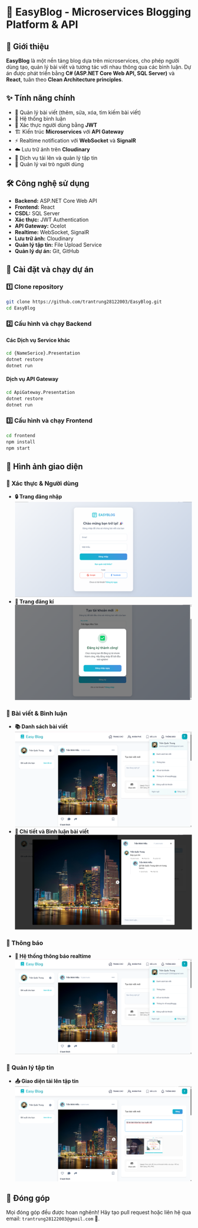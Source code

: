 # 🚀 EasyBlog - Microservices Blogging Platform & API

## 📌 Giới thiệu

**EasyBlog** là một nền tảng blog dựa trên microservices, cho phép người dùng tạo, quản lý bài viết và tương tác với nhau thông qua các bình luận. Dự án được phát triển bằng **C# (ASP.NET Core Web API, SQL Server)** và **React**, tuân theo **Clean Architecture principles**.

## ✨ Tính năng chính

- 📝 Quản lý bài viết (thêm, sửa, xóa, tìm kiếm bài viết)
- 💬 Hệ thống bình luận
- 🔐 Xác thực người dùng bằng **JWT**
- 🏗 Kiến trúc **Microservices** với **API Gateway**
- ⚡ Realtime notification với **WebSocket** và **SignalR**
- ☁️ Lưu trữ ảnh trên **Cloudinary**
- 📂 Dịch vụ tải lên và quản lý tập tin
- 👥 Quản lý vai trò người dùng

## 🛠 Công nghệ sử dụng

- **Backend:** ASP.NET Core Web API
- **Frontend:** React
- **CSDL:** SQL Server
- **Xác thực:** JWT Authentication
- **API Gateway:** Ocelot
- **Realtime:** WebSocket, SignalR
- **Lưu trữ ảnh:** Cloudinary
- **Quản lý tập tin:** File Upload Service
- **Quản lý dự án:** Git, GitHub

## 🚀 Cài đặt và chạy dự án

### 1️⃣ Clone repository

```bash
git clone https://github.com/trantrung28122003/EasyBlog.git
cd EasyBlog
```

### 2️⃣ Cấu hình và chạy Backend

#### Các Dịch vụ Service khác

```bash
cd {NameSerice}.Presentation
dotnet restore
dotnet run
```

#### Dịch vụ API Gateway

```bash
cd ApiGateway.Presentation
dotnet restore
dotnet run
```

### 3️⃣ Cấu hình và chạy Frontend

```bash
cd frontend
npm install
npm start
```

## 🎨 Hình ảnh giao diện

### 🔑 Xác thực & Người dùng

- **🔒 Trang đăng nhập**  
  ![Login](Docs/Images/login_page.png)
- **👤 Trang đăng kí**  
  ![Profile](Docs/Images/resgister_page.png)

### 📝 Bài viết & Bình luận

- **📚 Danh sách bài viết**  
  ![Posts](Docs/Images/home_page.png)
- **📝 Chi tiết và Bình luận bài viết**  
  ![Post Detail](Docs/Images/comment_page.png)

### 🔔 Thông báo

- **📢 Hệ thống thông báo realtime**  
  ![Notifications](Docs/Images/home_page.png)

### 📂 Quản lý tập tin

- **📤 Giao diện tải lên tập tin**  
  ![Upload](Docs/Images/create_post_page.png)

## 🤝 Đóng góp

Mọi đóng góp đều được hoan nghênh! Hãy tạo pull request hoặc liên hệ qua email: `trantrung28122003@gmail.com` 💎.
